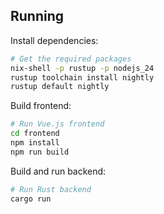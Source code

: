 ## Running

Install dependencies:

```sh
# Get the required packages
nix-shell -p rustup -p nodejs_24
rustup toolchain install nightly
rustup default nightly
```

Build frontend:

```sh
# Run Vue.js frontend
cd frontend
npm install
npm run build
```

Build and run backend:

```sh
# Run Rust backend
cargo run
```
